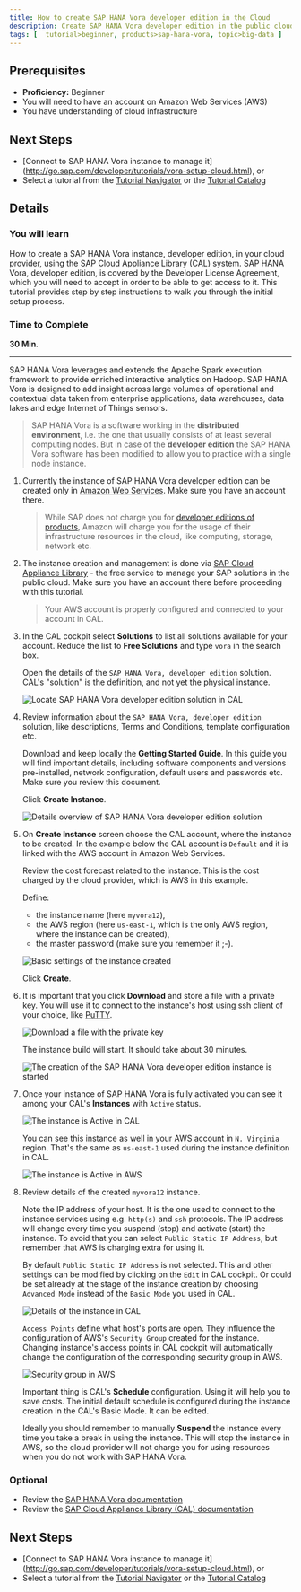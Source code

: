 ```yaml
---
title: How to create SAP HANA Vora developer edition in the Cloud
description: Create SAP HANA Vora developer edition in the public cloud using SAP Cloud Appliance Library (CAL)
tags: [  tutorial>beginner, products>sap-hana-vora, topic>big-data ]
---
```

## Prerequisites  
 - **Proficiency:** Beginner
 - You will need to have an account on Amazon Web Services (AWS)
 - You have understanding of cloud infrastructure

## Next Steps
 - [Connect to SAP HANA Vora instance to manage it] (http://go.sap.com/developer/tutorials/vora-setup-cloud.html), or
 - Select a tutorial from the [Tutorial Navigator](http://go.sap.com/developer/tutorial-navigator.html) or the [Tutorial Catalog](http://go.sap.com/developer/tutorials.html)

## Details
### You will learn  
How to create a SAP HANA Vora instance, developer edition, in your cloud provider, using the SAP Cloud Appliance Library (CAL) system. SAP HANA Vora, developer edition, is covered by the Developer License Agreement, which you will need to accept in order to be able to get access to it.
This tutorial provides step by step instructions to walk you through the initial setup process.

### Time to Complete
**30 Min**.

---

SAP HANA Vora leverages and extends the Apache Spark execution framework to provide enriched interactive analytics on Hadoop. SAP HANA Vora is designed to add insight across large volumes of operational and contextual data taken from enterprise applications, data warehouses, data lakes and edge Internet of Things sensors.

>SAP HANA Vora is a software working in the **distributed environment**, i.e. the one that usually consists of at least several computing nodes. But in case of the **developer edition** the SAP HANA Vora software has been modified to allow you to practice with a single node instance.

1. Currently the instance of SAP HANA Vora developer edition can be created only in [Amazon Web Services](http://aws.amazon.com/account/). Make sure you have an account there.

    >While SAP does not charge you for [developer editions of products](http://go.sap.com/developer/trials-downloads.html), Amazon will charge you for the usage of their infrastructure resources in the cloud, like computing, storage, network etc.

2. The instance creation and management is done via [SAP Cloud Appliance Library](https://cal.sap.com/) - the free service to manage your SAP solutions in the public cloud. Make sure you have an account there before proceeding with this tutorial.

    >Your AWS account is properly configured and connected to your account in CAL.

3. In the CAL cockpit select **Solutions** to list all solutions available for your account. Reduce the list to **Free Solutions** and type `vora` in the search box.

    Open the details of the `SAP HANA Vora, developer edition` solution. CAL's "solution" is the definition, and not yet the physical instance.

    ![Locate SAP HANA Vora developer edition solution in CAL](vorasetup01.jpg)

4. Review information about the `SAP HANA Vora, developer edition` solution, like descriptions, Terms and Conditions, template configuration etc.

    Download and keep locally the **Getting Started Guide**. In this guide you will find important details, including software components and versions pre-installed, network configuration, default users and passwords etc. Make sure you review this document.

    Click **Create Instance**.

    ![Details overview of SAP HANA Vora developer edition solution](vorasetup02.jpg)

5. On **Create Instance** screen choose the CAL account, where the instance to be created. In the example below the CAL account is `Default` and it is linked with the AWS account in Amazon Web Services.

    Review the cost forecast related to the instance. This is the cost charged by the cloud provider, which is AWS in this example.

    Define:
    - the instance name (here `myvora12`),
    - the AWS region (here `us-east-1`, which is the only AWS region, where the instance can be created),
    - the master password (make sure you remember it ;-).

    ![Basic settings of the instance created](vorasetup03.jpg)

    Click **Create**.

6. It is important that you click **Download** and store a file with a private key. You will use it to connect to the instance's host using ssh client of your choice, like [PuTTY](http://www.putty.org/).

    ![Download a file with the private key](vorasetup04.jpg)

    The instance build will start. It should take about 30 minutes.

    ![The creation of the SAP HANA Vora developer edition instance is started](vorasetup05.jpg)

7. Once your instance of SAP HANA Vora is fully activated you can see it among your CAL's **Instances** with `Active` status.

    ![The instance is Active in CAL](vorasetup06.jpg)

    You can see this instance as well in your AWS account in `N. Virginia` region. That's the same as `us-east-1` used during the instance definition in CAL.

    ![The instance is Active in AWS](vorasetup07.jpg)

8. Review details of the created `myvora12` instance.

    Note the IP address of your host. It is the one used to connect to the instance services using e.g. `http(s)` and `ssh` protocols. The IP address will change every time you suspend (stop) and activate (start) the instance. To avoid that you can select `Public Static IP Address`, but remember that AWS is charging extra for using it.

    By default `Public Static IP Address` is not selected. This and other settings can be modified by clicking on the `Edit` in CAL cockpit. Or could be set already at the stage of the instance creation by choosing `Advanced Mode` instead of the `Basic Mode` you used in CAL.

    ![Details of the instance in CAL](vorasetup08.jpg)

    `Access Points` define what host's ports are open. They influence the configuration of AWS's `Security Group` created for the instance. Changing instance's access points in CAL cockpit will automatically change the configuration of the corresponding security group in AWS.

    ![Security group in AWS](vorasetup09.jpg)

    Important thing is CAL's **Schedule** configuration. Using it will help you to save costs. The initial default schedule is configured during the instance creation in the CAL's Basic Mode. It can be edited.

    Ideally you should remember to manually **Suspend** the instance every time you take a break in using the instance. This will stop the instance in AWS, so the cloud provider will not charge you for using resources when you do not work with SAP HANA Vora.

### Optional
 - Review the [SAP HANA Vora documentation](http://help.sap.com/hana_vora_re)
 - Review the [SAP Cloud Appliance Library (CAL) documentation](https://calstatic.hana.ondemand.com/res/~1472020269624~/docEN/index.html)

## Next Steps
 - [Connect to SAP HANA Vora instance to manage it] (http://go.sap.com/developer/tutorials/vora-setup-cloud.html), or
 - Select a tutorial from the [Tutorial Navigator](http://go.sap.com/developer/tutorial-navigator.html) or the [Tutorial Catalog](http://go.sap.com/developer/tutorials.html)
